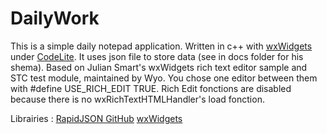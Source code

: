 # DailyWork
This is a simple daily notepad application. 
Written in c++ with [wxWidgets](https://www.wxwidgets.org/) under [CodeLite](http://codelite.org/).
It uses json file to store data (see in docs folder for his shema).
Based on Julian Smart's wxWidgets rich text editor sample and STC test module, maintained by Wyo. You chose one editor between them with #define USE_RICH_EDIT TRUE.
Rich Edit fonctions are disabled because there is no wxRichTextHTMLHandler's load fonction. 

Librairies :
[RapidJSON GitHub](https://github.com/miloyip/rapidjson/)
[wxWidgets](https://www.wxwidgets.org/)
